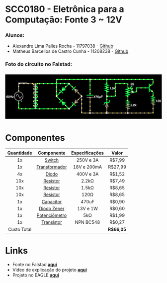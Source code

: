 # SCC0180 - Eletrônica para a Computação: Fonte 3 ~ 12V

### Alunos:
- Alexandre Lima Palles Rocha - 11797038 - [Github](https://github.com/Alexandre-Palles)
- Matheus Barcellos de Castro Cunha - 11208238 - [Github](https://github.com/matheushw)


### Foto do circuito no Falstad:
### ![Falstad](Falstad.png)

<!-- ### Esquemático da fonte no EAGLE:
### ![EAGLE_FONTE](EAGLE_FONTE.jpeg)

### Esquemático da PCB no EAGLE:
### ![EAGLE_PCB](EAGLE_PCB.jpeg) -->


# Componentes
| **Quantidade** | **Componente** | **Especificações** | **Valor** |
|:---------------:|:---------------:|:-------------:|:---------------:|
| 1x |[Switch](https://produto.mercadolivre.com.br/MLB-1300399738-boto-chave-gangorra-mini-interruptor-liga-desliga-on-off-10x15mm-kcd13-101-3a-250v-arduino-_JM?variation=42249952649&quantity=1#reco_item_pos=0&reco_backend=machinalis-seller-items-pdp&reco_backend_type=low_level&reco_client=vip-seller_items-above&reco_id=3b5ba658-e897-4edb-bdb5-659b62db67cc) | 250V e 3A | R$7,99 |
| 1x |[Transformador](https://produto.mercadolivre.com.br/MLB-1304922688-transformador-trafo-1818v-200ma-bivolt-eletrnica-_JM?matt_tool=82322591&matt_word&gclid=CjwKCAjwxev3BRBBEiwAiB_PWBbZ2aHFM5DoBshLVzkNvkgx2N9hKW23WtSlJJcJrxYljOzxjykEoRoCScYQAvD_BwE&quantity=1) | 18V e 200mA | R$27,99 |
| 4x |[Diodo](https://www.autoeletronica.net/produtos/diodo-retificador-1n5404) | 400V e 3A | R$1,52 |
| 10x |[Resistor](https://produto.mercadolivre.com.br/MLB-1572512618-resistor-22k-18w-1-thru-hole-10-unidades-_JM?matt_tool=79246729&matt_word&gclid=CjwKCAjwxev3BRBBEiwAiB_PWOBvqco0yUZbPd3xXd7Ti-PVZdboXUzZH0d8ussTLM_GGaiamZP50BoCfEoQAvD_BwE&quantity=1) | 2.2kΩ | R$7,49 |
| 10x |[Resistor](https://produto.mercadolivre.com.br/MLB-1571424869-kit-10-x-resistor-15k-ohm-5-14w-025w-leds-5mm-arduino-_JM?matt_tool=79246729&matt_word=&gclid=CjwKCAjwxev3BRBBEiwAiB_PWCWiESX0zQ_fqSwU5-CIx2PRklAiqlIU_7MRDs36guL9Ud44XvO00RoCT64QAvD_BwE) | 1.5kΩ | R$8,65 |
| 10x |[Resistor](https://produto.mercadolivre.com.br/MLB-1018650605-kit-10-x-resistor-120-ohm-5-14w-025w-120r-arduino-pic-_JM?matt_tool=79246729&matt_word&gclid=CjwKCAjwxev3BRBBEiwAiB_PWKfn6PA1H1P_61IlRabAfL3WufIbumeBCf10bZfJuTmiYePV2-X9HRoCi9cQAvD_BwE&quantity=1) | 120Ω | R$8,65 |
| 1x |[Capacitor](https://www.eletrogate.com/capacitor-eletrolitico-470uf-x-50v?utm_source=Site&utm_medium=GoogleMerchant&utm_campaign=GoogleMerchant&gclid=Cj0KCQjw3Nv3BRC8ARIsAPh8hgJ2Kgakz5yJfnDUHAmi37V7dUP6w2IKSyBl1VksmPlQwvk_MMea2ZgaAmnKEALw_wcB) | 470uF | R$0,90 |
| 1x |[Diodo Zener](https://www.americanas.com.br/produto/1397103736?opn=YSMESP&sellerid=4145166000157&epar=bp_pl_00_go_am_todas_geral_gmv&WT.srch=1&acc=e789ea56094489dffd798f86ff51c7a9&i=5dd8ae5049f937f6254fab94&o=5df60079f8e95eac3dac6177&gclid=Cj0KCQjw3Nv3BRC8ARIsAPh8hgIL562GLJVjPZFYEWPE8kXANQGuBsye2JKJisaPoG6w3PX7TJy3cGIaAltrEALw_wcB) | 13V e 1W | R$0,60 |
| 1x |[Potenciômetro](https://www.magazineluiza.com.br/potenciometro-5k-linear-estriado-15mm-wh148-b5k-l15-ncl/p/cb244eacd6/cj/ptct/?&1=1&seller_id=casadarobotica&&utm_source=google&utm_medium=pla&utm_campaign=&partner_id=54222&gclid=CjwKCAjwxev3BRBBEiwAiB_PWCzLCRQFZbqyxHrqGAP6q1-wtv8JZTKYs0IlJbpythvAmF4CQ-itcRoCl3wQAvD_BwE) | 5kΩ | R$1,99 |
| 1x |[Transistor](https://www.autocorerobotica.com.br/bc548-transistor-npn?utm_source=Site&utm_medium=GoogleMerchant&utm_campaign=GoogleMerchant&gclid=CjwKCAjwxev3BRBBEiwAiB_PWOqUuxJrgUcMA339m4Iq4SIVQvCoVNWljunS4CmCT7dTRqJp8sKsMhoCdTsQAvD_BwE) | NPN BC548 | R$0,27 |
|Custo Total || | **R$66,05** |

# Links
- Fonte no Falstad **[aqui](http://tinyurl.com/ycx5dwek)**
- Video de explicação do projeto **[aqui]()**
- Projeto no EAGLE **[aqui]()**
